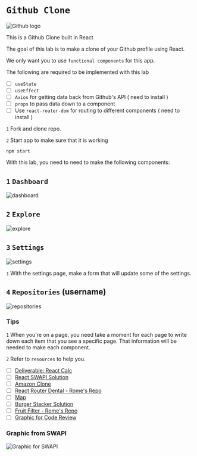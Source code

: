 # `Github Clone`

![Github logo](https://www.zbw-mediatalk.eu/wp-content/uploads/2015/09/github-cover.jpg)

This is a Github Clone built in React

The goal of this lab is to make a clone of your Github profile using React. 


We only want you to use `functional components` for this app. 

The following are required to be implemented with this lab
- [ ] `useState`
- [ ] `useEffect`
- [ ] `Axios` for getting data back from Github's API ( need to install )
- [ ] `props` to pass data down to a component
- [ ] Use `react-router-dom` for routing to different components ( need to install )

`1` Fork and clone repo.

`2` Start app to make sure that it is working
```text
npm start
```

With this lab, you need to need to make the following components:

## `1` `Dashboard`
![dashboard](https://user-images.githubusercontent.com/13144457/120337696-65043180-c2a8-11eb-937c-3d61666ee46d.png)

## `2` `Explore`
![explore](https://user-images.githubusercontent.com/13144457/120337891-9250df80-c2a8-11eb-8c3b-c60e255ef523.png)

## `3` `Settings`
![settings](https://user-images.githubusercontent.com/13144457/120338001-aa286380-c2a8-11eb-9d63-424afee1eb74.png)

`1` With the settings page, make a form that will update some of the settings.

## `4` `Repositories` (username)
![repositories](https://user-images.githubusercontent.com/13144457/120337952-9f6dce80-c2a8-11eb-82ff-9136b78ad9bd.png)


### Tips

`1` When you're on a page, you need take a moment for each page to write down each item that you see a specific page. That information will be needed to make each component.

`2` Refer to `resources` to help you.
- [ ] [Deliverable: React Calc](https://git.generalassemb.ly/SEI-412/react-calc-solution)
- [ ] [React SWAPI Solution](https://git.generalassemb.ly/wsjoshua/react-ajax-swapi-solution)
- [ ] [Amazon Clone](https://github.com/romebell/amazon-clone)
- [ ] [React Router Dental - Rome's Repo](https://git.generalassemb.ly/romebell/react-router-dental)
- [ ] [Map](https://git.generalassemb.ly/SEI-412/map)
- [ ] [Burger Stacker Solution](https://git.generalassemb.ly/SEI-412/react-burger-stacker-solution)
- [ ] [Fruit Filter - Rome's Repo](https://github.com/romebell/fruit-filter)
- [ ] [Graphic for Code Review](https://ga-students.slack.com/archives/C01U5UM2MG8/p1622559894103700)

### Graphic from SWAPI
![Graphic for SWAPI](https://files.slack.com/files-pri/T0351JZQ0-F0240UYNNAV/react_swapi_data_flow__1_.jpg)
